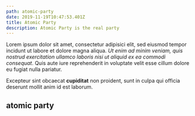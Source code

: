 ```yaml
---
path: atomic-party
date: 2019-11-19T10:47:53.401Z
title: Atomic Party
description: Atomic Party is the real party
---
```

Lorem ipsum dolor sit amet, consectetur adipisici elit, sed eiusmod tempor incidunt ut labore et dolore magna aliqua. _Ut enim ad minim veniam, quis nostrud exercitation ullamco laboris nisi ut aliquid ex ea commodi consequat_. Quis aute iure reprehenderit in voluptate velit esse cillum dolore eu fugiat nulla pariatur.

Excepteur sint obcaecat **cupiditat** non proident, sunt in culpa qui officia deserunt mollit anim id est laborum.

## **atomic party**
